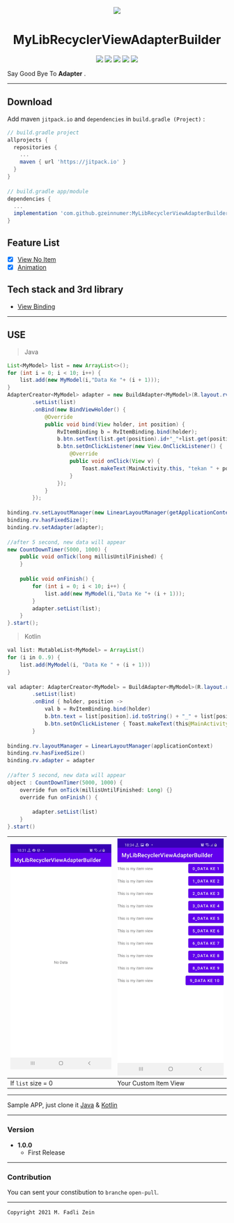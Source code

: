 <p align="center">
  <img src="https://www.teahub.io/photos/full/1-10331_cute-baby-wallpapers-photos-high-resolution-for-computer.jpg"/>
</p>

<h1 align="center">
    MyLibRecyclerViewAdapterBuilder
</h1>

<p align="center">
    <a><img src="https://img.shields.io/badge/Version-1.0.0-brightgreen.svg?style=flat"></a>
    <a><img src="https://img.shields.io/badge/ID-gzeinnumer-blue.svg?style=flat"></a>
    <a><img src="https://img.shields.io/badge/Java-Suport-green?logo=java&style=flat"></a>
    <a><img src="https://img.shields.io/badge/Koltin-Suport-green?logo=kotlin&style=flat"></a>
    <a href="https://github.com/gzeinnumer"><img src="https://img.shields.io/github/followers/gzeinnumer?label=follow&style=social"></a>
    <br>
    <p>Say Good Bye To <b>Adapter</b> .</p>
</p>

---
## Download
Add maven `jitpack.io` and `dependencies` in `build.gradle (Project)` :
```gradle
// build.gradle project
allprojects {
  repositories {
    ...
    maven { url 'https://jitpack.io' }
  }
}

// build.gradle app/module
dependencies {
  ...
  implementation 'com.github.gzeinnumer:MyLibRecyclerViewAdapterBuilder:version'
}
```

## Feature List
- [x] [View No Item](#make-class-table)
- [x] [Animation](#make-class-table)

## Tech stack and 3rd library
- [View Binding](https://developer.android.com/topic/libraries/view-binding?hl=id)

---
## USE

> Java
```java
List<MyModel> list = new ArrayList<>();
for (int i = 0; i < 10; i++) {
    list.add(new MyModel(i,"Data Ke "+ (i + 1)));
}
AdapterCreator<MyModel> adapter = new BuildAdapter<MyModel>(R.layout.rv_item)
        .setList(list)
        .onBind(new BindViewHolder() {
            @Override
            public void bind(View holder, int position) {
                RvItemBinding b = RvItemBinding.bind(holder);
                b.btn.setText(list.get(position).id+"_"+list.get(position).name);
                b.btn.setOnClickListener(new View.OnClickListener() {
                    @Override
                    public void onClick(View v) {
                        Toast.makeText(MainActivity.this, "tekan " + position, Toast.LENGTH_SHORT).show();
                    }
                });
            }
        });

binding.rv.setLayoutManager(new LinearLayoutManager(getApplicationContext()));
binding.rv.hasFixedSize();
binding.rv.setAdapter(adapter);

//after 5 second, new data will appear
new CountDownTimer(5000, 1000) {
    public void onTick(long millisUntilFinished) {
    }

    public void onFinish() {
        for (int i = 0; i < 10; i++) {
            list.add(new MyModel(i,"Data Ke "+ (i + 1)));
        }
        adapter.setList(list);
    }
}.start();
```

> Kotlin
```java
val list: MutableList<MyModel> = ArrayList()
for (i in 0..9) {
    list.add(MyModel(i, "Data Ke " + (i + 1)))
}

val adapter: AdapterCreator<MyModel> = BuildAdapter<MyModel>(R.layout.rv_item)
        .setList(list)
        .onBind { holder, position ->
            val b = RvItemBinding.bind(holder)
            b.btn.text = list[position].id.toString() + "_" + list[position].name
            b.btn.setOnClickListener { Toast.makeText(this@MainActivity, "tekan $position", Toast.LENGTH_SHORT).show() }
        }

binding.rv.layoutManager = LinearLayoutManager(applicationContext)
binding.rv.hasFixedSize()
binding.rv.adapter = adapter

//after 5 second, new data will appear
object : CountDownTimer(5000, 1000) {
    override fun onTick(millisUntilFinished: Long) {}
    override fun onFinish() {

        adapter.setList(list)
    }
}.start()
```

|![](https://github.com/gzeinnumer/MyLibRecyclerViewAdapterBuilder/blob/master/preview/example1.jpg)|![](https://github.com/gzeinnumer/MyLibRecyclerViewAdapterBuilder/blob/master/preview/example2.jpg)|
|---|---|
|If `list` size = 0| Your Custom Item View |

---

Sample APP, just clone it [Java](https://github.com/gzeinnumer/MyLibSimpleSQLite) & [Kotlin](https://github.com/gzeinnumer/MyLibSimpleSQLitekt)

---

### Version
- **1.0.0**
  - First Release

---

### Contribution
You can sent your constibution to `branche` `open-pull`.

---

```
Copyright 2021 M. Fadli Zein
```
